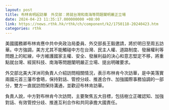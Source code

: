 ```yaml
---
layout: post
title: 布林肯明起訪華　外交部︰將就台灣和南海等問題闡明嚴正立場
date: 2024-04-23 11:35:17.000000000 +08:00
link: https://news.rthk.hk/rthk/ch/component/k2/1750118-20240423.htm
categories: rthk
---
```


美國國務卿布林肯應中共中央政治局委員、外交部長王毅邀請，將於明日至周五訪華。中方強調，美方尤其不能觸碰中方在台灣、民主人權、道路制度、發展權利等問題上的紅線，中方維護國家主權、安全、發展利益的決心和意志堅定不移，將重點就台灣、經貿科技、南海等問題闡明嚴正立場、提出明確要求。

外交部北美大洋洲司負責人介紹訪問相關情況，表示布林肯今次訪華，是中美落實兩國元首三藩市會晤，保持對話、管控分歧、推進合作、加強國際事務協調的一部分，雙方一直就訪問保持溝通，並歡迎布林肯訪華。

負責人說，中方對布林肯今次訪問，主要聚焦五大目標，包括樹立正確認知、加強對話、有效管控分歧、推進互利合作和共同承擔大國責任。
